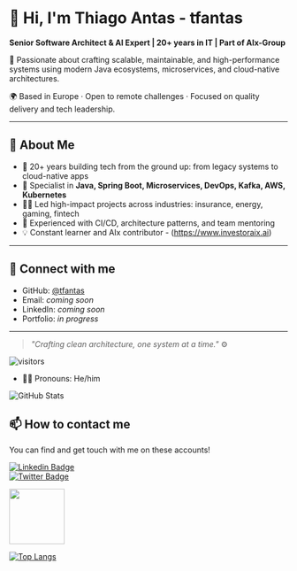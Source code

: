 <!--
**tfantas/tfantas** is a ✨ _special_ ✨ repository because its `README.md` (this file) appears on your GitHub profile.

Here are some ideas to get you started:

- 🔭 I’m currently working on ...
- 🌱 I’m currently learning ...
- 👯 I’m looking to collaborate on ...
- 🤔 I’m looking for help with ...
- 💬 Ask me about ...
- 📫 How to reach me: ...
- 😄 Pronouns: ...
- ⚡ Fun fact: ...
-->



# 👋 Hi, I'm Thiago Antas - tfantas

**Senior Software Architect & AI Expert | 20+ years in IT | Part of AIx-Group**

🔧 Passionate about crafting scalable, maintainable, and high-performance systems using modern Java ecosystems, microservices, and cloud-native architectures.

🌍 Based in Europe · Open to remote challenges · Focused on quality delivery and tech leadership.

---

## 🧠 About Me

- 🚀 20+ years building tech from the ground up: from legacy systems to cloud-native apps
- 🧩 Specialist in **Java, Spring Boot, Microservices, DevOps, Kafka, AWS, Kubernetes**
- 👨‍💻 Led high-impact projects across industries: insurance, energy, gaming, fintech
- 🧪 Experienced with CI/CD, architecture patterns, and team mentoring
- 💡 Constant learner and AIx contributor - (https://www.investoraix.ai)

---

## 🔗 Connect with me

- GitHub: [@tfantas](https://github.com/tfantas)
- Email: *coming soon*
- LinkedIn: *coming soon*
- Portfolio: *in progress*

---

> _"Crafting clean architecture, one system at a time."_ ⚙️  

![visitors](https://visitor-badge.laobi.icu/badge?page_id=tfantas.visitor-badge)

- 🙋‍♂️ Pronouns: He/him

![GitHub Stats](https://github-readme-stats.vercel.app/api?username=tfantas&show_icons=true)

## 📫 How to contact me

You can find and get touch with me on these accounts!

[![Linkedin Badge](https://img.shields.io/badge/thiagoantas-follow%20on%20linkedin-blue?style=for-the-badge&logo=linkedin)](https://www.linkedin.com/in/thiagoantas/)  
[![Twitter Badge](https://img.shields.io/badge/SkylineThiago-follow%20on%20twitter-blue?style=for-the-badge&logo=twitter)](https://twitter.com/SkylineThiago)


<img src="https://octodex.github.com/images/daftpunktocat-thomas.gif" height="100px" width="100px">

[![Top Langs](https://github-readme-stats.vercel.app/api/top-langs/?username=thiagopt)](https://github.com/tfantas/github-readme-stats)


